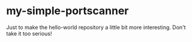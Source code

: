 # my-simple-portscanner
Just to make the hello-world repository a little bit more interesting.
Don't take it too serious!
